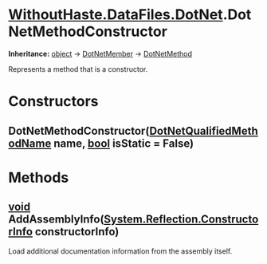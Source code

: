 # [WithoutHaste.DataFiles.DotNet](TableOfContents.WithoutHaste.DataFiles.DotNet.md).DotNetMethodConstructor

**Inheritance:** [object](https://docs.microsoft.com/en-us/dotnet/api/system.object) → [DotNetMember](WithoutHaste.DataFiles.DotNet.DotNetMember.md) → [DotNetMethod](WithoutHaste.DataFiles.DotNet.DotNetMethod.md)  

Represents a method that is a constructor.  

# Constructors

## DotNetMethodConstructor([DotNetQualifiedMethodName](WithoutHaste.DataFiles.DotNet.DotNetQualifiedMethodName.md) name, [bool](https://docs.microsoft.com/en-us/dotnet/api/system.boolean) isStatic = False)

# Methods

## [void](https://docs.microsoft.com/en-us/dotnet/api/system.void) AddAssemblyInfo([System.Reflection.ConstructorInfo](https://docs.microsoft.com/en-us/dotnet/api/system.reflection.constructorinfo) constructorInfo)

Load additional documentation information from the assembly itself.  

